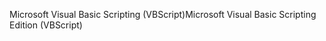 <span data-ttu-id="fa157-101">Microsoft Visual Basic Scripting (VBScript)</span><span class="sxs-lookup"><span data-stu-id="fa157-101">Microsoft Visual Basic Scripting Edition (VBScript)</span></span>